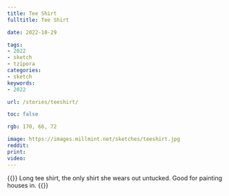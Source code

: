 ```yaml
---
title: Tee Shirt
fulltitle: Tee Shirt

date: 2022-10-29

tags: 
- 2022
- sketch
- tzipora
categories:
- sketch
keywords:
- 2022

url: /stories/teeshirt/

toc: false

rgb: 170, 66, 72

image: https://images.millmint.net/sketches/teeshirt.jpg
reddit:
print:
video:
---
```

{{<note caption>}}
Long tee shirt, the only shirt she wears out untucked. Good for painting houses in.
{{</note>}}